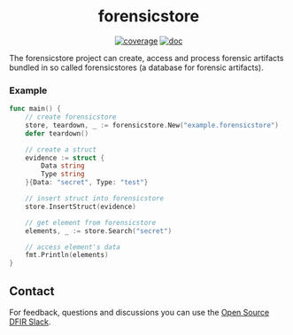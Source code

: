 <h1 align="center">forensicstore</h1>

<p  align="center">
 <a href="https://codecov.io/gh/forensicanalysis/forensicstore"><img src="https://codecov.io/gh/forensicanalysis/forensicstore/branch/master/graph/badge.svg" alt="coverage" /></a>
 <a href="https://godocs.io/github.com/forensicanalysis/forensicstore"><img src="https://godocs.io/github.com/forensicanalysis/forensicstore?status.svg" alt="doc" /></a>
</p>

The forensicstore project can create,
access and process forensic artifacts bundled in so called forensicstores
(a database for forensic artifacts).

### Example

```go
func main() {
	// create forensicstore
	store, teardown, _ := forensicstore.New("example.forensicstore")
	defer teardown()

	// create a struct
	evidence := struct {
		Data string
		Type string
	}{Data: "secret", Type: "test"}

	// insert struct into forensicstore
	store.InsertStruct(evidence)

	// get element from forensicstore
	elements, _ := store.Search("secret")

	// access element's data
	fmt.Println(elements)
}
```

## Contact

For feedback, questions and discussions you can use the [Open Source DFIR Slack](https://github.com/open-source-dfir/slack).
